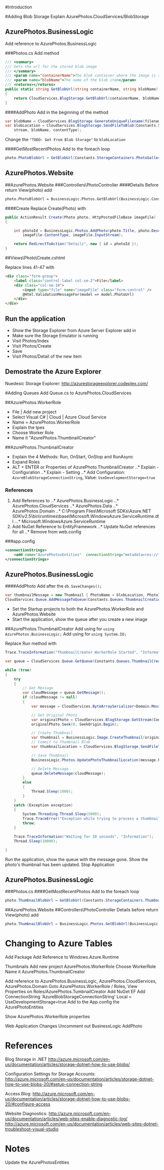 #Introduction



#Adding Blob Storage
Explain AzurePhotos.CloudServices/BlobStorage

## AzurePhotos.BusinessLogic
Add reference to AzurePhotos.BusinessLogic

###Photos.cs
Add method
```csharp
/// <summary>
/// Gets the url for the stored blob image
/// </summary>
/// <param name="containerName">The blob container where the image is stored</param>
/// <param name="blobName">The name of the blob item</param>
/// <returns></returns>
public static string GetBlobUrl(string containerName, string blobName)
{
    return CloudServices.BlogStorage.GetBlobUrl(containerName, blobName);
}
```

####AddPhoto
Add in the beginning of the method
```csharp
var blobName = CloudServices.BlogStorage.GenerateUniqueFilename(filename);
var blobLocation = CloudServices.BlogStorage.SendFileToBlob(Constants.StorageContainers.PhotoGallery,
    stream, blobName, contentType);
```

Change the `"TODO: Get From Blob Storage"` to `blobLocation`


####GetMostRecentPhotos
Add to the foreach loop
```csharp
photo.PhotoBlobUrl = GetBlobUrl(Constants.StorageContainers.PhotoGallery, photo.PhotoUrl);
```

## AzurePhotos.Website

##AzurePhotos.Website
###Controllers\PhotoController
####Details 
Before return View(photo) add
```html
photo.PhotoBlobUrl = BusinessLogic.Photos.GetBlobUrl(BusinessLogic.Constants.StorageContainers.PhotoGallery, photo.PhotoUrl);
```

####Create
Replace Create(Photo) with
```csharp
public ActionResult Create(Photo photo, HttpPostedFileBase imageFile)
{

    int photoId = BusinessLogic.Photos.AddPhoto(photo.Title, photo.Description, imageFile.FileName,
        imageFile.ContentType, imageFile.InputStream);

    return RedirectToAction("Details", new { id = photoId });
}
```

##Views\Photo\Create.cshtml

Replace lines 41-47 with 
```html
<div class="form-group">
    <label class="control-label col-sm-2">File</label>
	<div class="col-sm-10">
		<input type="file" name="imageFile" class="form-control" />
		@Html.ValidationMessageFor(model => model.PhotoUrl)
	</div>
</div>
```

## Run the application
* Show the Storage Explorer from Azure Server Explorer add in
* Make sure the Storage Emulator is running
* Visit Photos/Index
* Visit Photos/Create
* Save
* Visit Photos/Detail of the new item

## Demostrate the Azure Explorer
Nuedesic Storage Explorer: 
http://azurestorageexplorer.codeplex.com/

#Adding Queues
Add Queue.cs to AzurePhotos.CloudServices

##AzurePhotos.WorkerRole
* File | Add new project
* Select Visual C# | Cloud | Azure Cloud Service
* Name = AzurePhotos.WorkerRole
* Explain the tpes
* Choose Worker Role
* Name it "AzurePhotos.ThumbnailCreator"

##AzurePhotos.ThumbnailCreator

* Explain the 4 Methods: Run, OnStart, OnStop and RunAsync
* Expand Roles
* ALT + ENTER or Properties of AzurePhoto.ThumbnailCreator
..* Explain - Configuration
..* Explain - Setting
..* Add Configuration: `AzureBlobStorageConnectionString`, Value: `UseDevelopmentStorage=true`



### References
1. Add References to
..* AzurePhotos.BusinessLogic
..* AzurePhotos.CloudServices
..* AzurePhotos.Data
..* AzurePhotos.Domain
..* C:\Program Files\Microsoft SDKs\Azure\.NET SDK\v2.5\bin\runtimes\base\Microsoft.WindowsAzure.ServiceRuntime.dll
...* Microsoft.WindowsAzure.ServiceRuntime
2. Add NuGet Reference to EntityFramework
..* Update NuGet references for all
..* Remove from web.config

###app.config
```xml
<connectionStrings>
    <add name="AzurePhotosEntities"  connectionString="metadata=res://*/PhotoModel.csdl|res://*/PhotoModel.ssdl|res://*/PhotoModel.msl;provider=System.Data.SqlClient;provider connection string=&quot;data source=(LocalDb)\v11.0;attachdbfilename=C:\My\Presentations\AzurePhotos\Source\AzurePhotos.WebSite\App_Data\AzurePhotos.mdf;initial catalog=AzurePhotos;integrated security=True;multipleactiveresultsets=True;application name=EntityFramework&quot;" providerName="System.Data.EntityClient" />
</connectionStrings>
```

## AzurePhotos.BusinessLogic

####AddPhoto
Add after the `db.SaveChanges();`
```csharp
var thumbnailMessage = new Thumbnail { PhotoName = blobLocation, PhotoId = photo.PhotoId };
CloudServices.Queue.AddMessageToQueue(Constants.Queues.ThumbnailCreation, thumbnailMessage);
```

* Set the Startup projects to both the AzurePhotos.WorkerRole and AzurePhotos.Website
* Start the application, show the queue after you create a new image

##AzurePhotos.ThumbnailCreator
Add using for `using AzurePhotos.BusinessLogic;`
Add using for `using System.IO;`

Replace Run method with
```csharp
Trace.TraceInformation("ThumbnailCreator WorkerRole Started", "Information");

var queue = CloudServices.Queue.GetQueue(Constants.Queues.ThumbnailCreation);

while (true)
{
    try
    {
        // Get Message
        var cloudMessage = queue.GetMessage();
        if (cloudMessage != null)
        {
            var message = CloudServices.ByteArraySerializer<Domain.Messages.Thumbnail>.Deserialize(cloudMessage.AsBytes);

            // Get Original Photo
            var originalPhoto = CloudServices.BlogStorage.GetStream(Constants.StorageContainers.PhotoGallery, message.PhotoName);
            originalPhoto.Seek(0, SeekOrigin.Begin);

            // Create Thumbnail
            var thumbnail = BusinessLogic.Image.CreateThumbnail(originalPhoto, message.Width, message.Height);
            // Commit to Thumbnail Blob
            var thumbnailLocation = CloudServices.BlogStorage.SendFileToBlob(Constants.StorageContainers.ThumbnailsGallery, thumbnail, message.PhotoName, "image/jpeg");

            // Save Thumbnail
            BusinessLogic.Photos.UpdatePhotoThumbnailLocation(message.PhotoId, thumbnailLocation);

            // Delete Message
            queue.DeleteMessage(cloudMessage);
        }
        else
        {
            Thread.Sleep(1000);
        }
    }
    catch (Exception exception)
    {
        System.Threading.Thread.Sleep(5000);
        Trace.TraceError("Exception while trying to process a thumbnail queue item. Message: {0}", exception.Message);
        throw;
    }

    Trace.TraceInformation("Waiting for 10 seconds", "Information");
    Thread.Sleep(10000);

}
```

Run the application, show the queue with the message gone.
Show the photo's thumbnail has been updated.
Stop Application


## AzurePhotos.BusinessLogic
###Photos.cs
####GetMostRecentPhotos
Add to the foreach loop
```csharp
photo.ThumbnailBlobUrl = GetBlobUrl(Constants.StorageContainers.ThumbnailsGallery, photo.ThumbnailUrl);
```

##AzurePhotos.Website
##Controllers\PhotoController
Details before return View(photo) add
```csharp
photo.ThumbnailBlobUrl = BusinessLogic.Photos.GetBlobUrl(BusinessLogic.Constants.StorageContainers.ThumbnailsGallery, photo.ThumbnailUrl);
```



Changing to Azure Tables
======

Add Package
Add Reference to Windows.Azure.Runtime



Thumbnails
Add new project AzurePhotos.WorkerRole
Choose WorkerRole
Name it AzurePhotos.ThumbnailCreator

Add reference to AzurePhotos.BusinessLogic, AzurePhotos.CloudServices, AzurePhotos.Domain
Goto AzurePhotos.WorkerRole / Roles, View Properties on Roles/AzurePhotos.TumbnailCreator
Add NuGet EF
Add ConnectionString 'AzureBlobStorageConnectionString'
Local = UseDevelopmentStorage=true
Add to the App.config the AzurePhotoEntities

Show AzurePhotos.WorkerRole properties

Web Application Changes
Uncomment out BusinessLogic AddPhoto




References
======


Blog Storage in .NET
http://azure.microsoft.com/en-us/documentation/articles/storage-dotnet-how-to-use-blobs/

Configuration Settings for Storage Accounts:
http://azure.microsoft.com/en-us/documentation/articles/storage-dotnet-how-to-use-blobs-20/#setup-connection-string

Access Blog:
http://azure.microsoft.com/en-us/documentation/articles/storage-dotnet-how-to-use-blobs-20/#configure-access

Website Diagnostics:
http://azure.microsoft.com/en-us/documentation/articles/web-sites-enable-diagnostic-log/
http://azure.microsoft.com/en-us/documentation/articles/web-sites-dotnet-troubleshoot-visual-studio


Notes
=======
Update the AzurePhotosEntities

